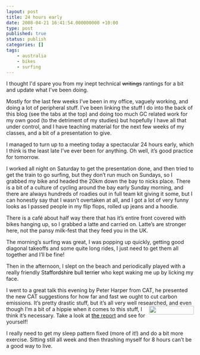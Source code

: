 ```yaml
---
layout: post
title: 24 hours early
date: 2008-04-21 16:41:54.000000000 +10:00
type: post
published: true
status: publish
categories: []
tags:
    - australia
    - bikes
    - surfing
---
```


<p>I thought I'd spare you from my inept technical <s>writings</s> rantings for a bit and update what I’ve been doing.</p>
<p>Mostly for the last few weeks I’ve been in my office, vaguely working, and doing a lot of peripheral stuff. I’ve been linking the stuff I do into the back of this blog (see the tabs at the top) and doing too much GC related work for my own good (to the detriment of my studies) but hopefully I have all that under control, and I have teaching material for the next few weeks of my classes, and a bit of a presentation to give.</p>
<p>I managed to turn up to a meeting today a spectacular 24 hours early, which I think is the least late I’ve ever been for anything. Oh well, it’s good practice for tomorrow.</p>
<p>I worked all night on Saturday to get the presentation done, and then tried to get the train to go surfing, but they don’t run much on Sundays, so I grabbed my bike and headed the 20km down the bay to nicks place. There is a bit of a culture of cycling around the bay early Sunday morning, and there are always hundreds of roadies out in full team kit giving it some, but I can honestly say that I wasn’t overtaken at all, and I got a lot of very funny looks as I passed people in my flip flops, rolled up jeans and a hoodie.</p>
<p>There is a café about half way there that has it’s entire front covered with bikes hanging up, so I grabbed a latte and carried on. Latte’s are stronger here, not the pansy milk-fest that they feed you in the UK.</p>
<p>The morning’s surfing was great, I was popping up quickly, getting good diagonal takeoffs and some quite long rides, I just need to get them all together and I’ll be fine!</p>
<p>Then in the afternoon, I slept on the beach and periodically played with a really friendly S<span style="color: windowtext; text-decoration: none">taffordshire bull terrier</span> who kept waking me up by licking my face.</p>
<p>I went to a great talk this evening by Peter Harper from CAT, he presented the new CAT suggestions for how far and fast we ought to cut carbon emissions. It’s pretty drastic stuff, but it’s all very well researched, and even though I’m a<img src="{{ site.baseurl }}/assets/zcb_logo.jpg" align="right" height="23" width="120" /> bit of a hippie when it comes to this stuff, I think it’s necessary. Take a look at <a href="http://www.zerocarbonbritain.com"><span style="color: windowtext; text-decoration: none">the</span></a><a href="http://www.zerocarbonbritain.com"> report</a> and see for yourself!</p>
<p>I really need to get my sleep pattern fixed (more of it!) and do a bit more exercise. Sitting still all week and then thrashing myself for 8 hours can’t be a good way to live.</p>
<p><span> </span></p>
